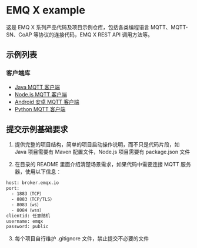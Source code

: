 # EMQ X example

这是 EMQ X 系列产品代码及项目示例仓库，包括各类编程语言 MQTT、MQTT-SN、CoAP 等协议的连接代码，EMQ X REST API 调用方法等。


## 示例列表

### 客户端库

- [Java MQTT 客户端](./mqtt-client-Java)
- [Node.js MQTT 客户端](./mqtt-client-Node.js)
- [Android 安卓 MQTT 客户端](./mqtt-client-Android)
- [Python MQTT 客户端](./mqtt-client-Python3)

## 提交示例基础要求

1. 提供完整的项目结构，简单的项目启动操作说明，而不只是代码片段，如 Java 项目需要有 Maven 配置文件，Node.js 项目需要有 package.json 文件

2. 在目录的 README 里面介绍清楚场景需求，如果代码中需要连接 MQTT 服务器，使用以下信息：

```bash
host: broker.emqx.io
port:
  - 1883（TCP）
  - 8883（TCP/TLS）
  - 8083（ws）
  - 8084（wss）
clientid: 任意随机
username: emqx
password: public
```

3. 每个项目自行维护 .gitignore 文件，禁止提交不必要的文件
